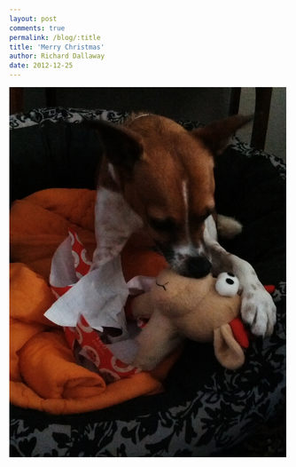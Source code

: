 ```yaml
---
layout: post
comments: true
permalink: /blog/:title
title: 'Merry Christmas'
author: Richard Dallaway
date: 2012-12-25
---
```


<div><a href="/media/IMG_20121225_112005.JPG"><img width="500" src="/media/IMG_20121225_112005.JPG.500.JPG" height="667"></img></a></div>


  
    
